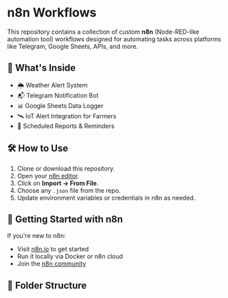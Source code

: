 # n8n Workflows

This repository contains a collection of custom **n8n** (Node-RED-like automation tool) workflows designed for automating tasks across platforms like Telegram, Google Sheets, APIs, and more.

## 🔧 What's Inside

- 🌦️ Weather Alert System
- 📬 Telegram Notification Bot
- 📊 Google Sheets Data Logger
- 🛰️ IoT Alert Integration for Farmers
- 📅 Scheduled Reports & Reminders

## 🛠️ How to Use

1. Clone or download this repository.
2. Open your [n8n editor](https://n8n.io/).
3. Click on **Import → From File**.
4. Choose any `.json` file from the repo.
5. Update environment variables or credentials in n8n as needed.

## 🚀 Getting Started with n8n

If you're new to n8n:
- Visit [n8n.io](https://n8n.io) to get started
- Run it locally via Docker or n8n cloud
- Join the [n8n community](https://community.n8n.io/)

## 📂 Folder Structure


